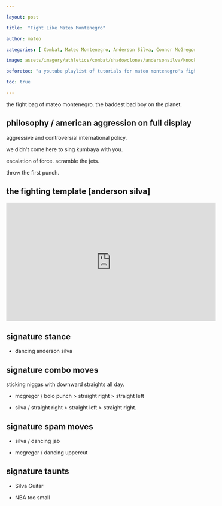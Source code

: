 ```yaml
---

layout: post

title:  "Fight Like Mateo Montenegro"

author: mateo

categories: [ Combat, Mateo Montenegro, Anderson Silva, Connor McGregor ]

image: assets/imagery/athletics/combat/shadowclones/andersonsilva/knockout.jpg

beforetoc: "a youtube playlist of tutorials for mateo montenegro's fight style"

toc: true

---
```


the fight bag of mateo montenegro. the baddest bad boy on the planet.

## philosophy / american aggression on full display

aggressive and controversial international policy.

we didn't come here to sing kumbaya with you.

escalation of force. scramble the jets.

throw the first punch.

## the fighting template [anderson silva]

<iframe width="560" height="315" src="https://www.youtube.com/embed/dX2XVu3Rq10?si=tIdnYvBroSj_d9Cq&amp;start=27" title="YouTube video player" frameborder="0" allow="accelerometer; autoplay; clipboard-write; encrypted-media; gyroscope; picture-in-picture; web-share" referrerpolicy="strict-origin-when-cross-origin" allowfullscreen></iframe>

## signature stance

* dancing anderson silva

## signature combo moves

sticking niggas with downward straights all day.

* mcgregor / bolo punch > straight right > straight left

* silva / straight right > straight left > straight right.

## signature spam moves

* silva / dancing jab

* mcgregor / dancing uppercut

## signature taunts

* Silva Guitar

* NBA too small
